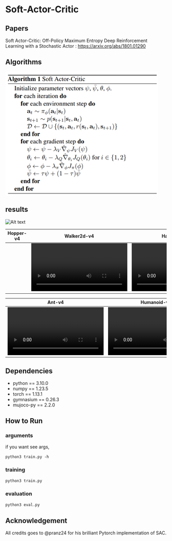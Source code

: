 # Soft-Actor-Critic



## Papers
Soft Actor-Critic: Off-Policy Maximum Entropy Deep Reinforcement Learning with a Stochastic Actor :
https://arxiv.org/abs/1801.01290

## Algorithms
![Alt text](algorithm.png)

## results
![Alt text](Screenshot%20from%202023-03-23%2021-09-24.png)

Hopper-v4|Walker2d-v4|HalfCheetah-v4
:-----------------------:|:-----------------------:|:-----------------------:|
[](videos/Hopper.mp4)|![](videos/Walker2d.mp4)|![](videos/HalfCheetah.mp4)

Ant-v4|Humanoid-v4|Swimmer-v4
:-----------------------:|:-----------------------:|:-----------------------:|
![](videos/Ant.mp4)|![](videos/Humanoid.mp4)|![](videos/Swimmer.mp4)

## Dependencies
- python == 3.10.0
- numpy == 1.23.5
- torch == 1.13.1
- gymnasium == 0.26.3
- mujoco-py == 2.2.0
## How to Run

### arguments

if you want see args,

    python3 train.py -h

### training
    python3 train.py

### evaluation

    python3 eval.py

## Acknowledgement
All credits goes to @pranz24 for his brilliant Pytorch implementation of SAC.